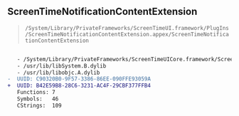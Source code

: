## ScreenTimeNotificationContentExtension

> `/System/Library/PrivateFrameworks/ScreenTimeUI.framework/PlugIns/ScreenTimeNotificationContentExtension.appex/ScreenTimeNotificationContentExtension`

```diff

   - /System/Library/PrivateFrameworks/ScreenTimeUICore.framework/ScreenTimeUICore
   - /usr/lib/libSystem.B.dylib
   - /usr/lib/libobjc.A.dylib
-  UUID: C90320B0-9F57-3386-86EE-090FFE93059A
+  UUID: B42E59B8-28C6-3231-AC4F-29CBF377FFB4
   Functions: 7
   Symbols:   46
   CStrings:  109

```
